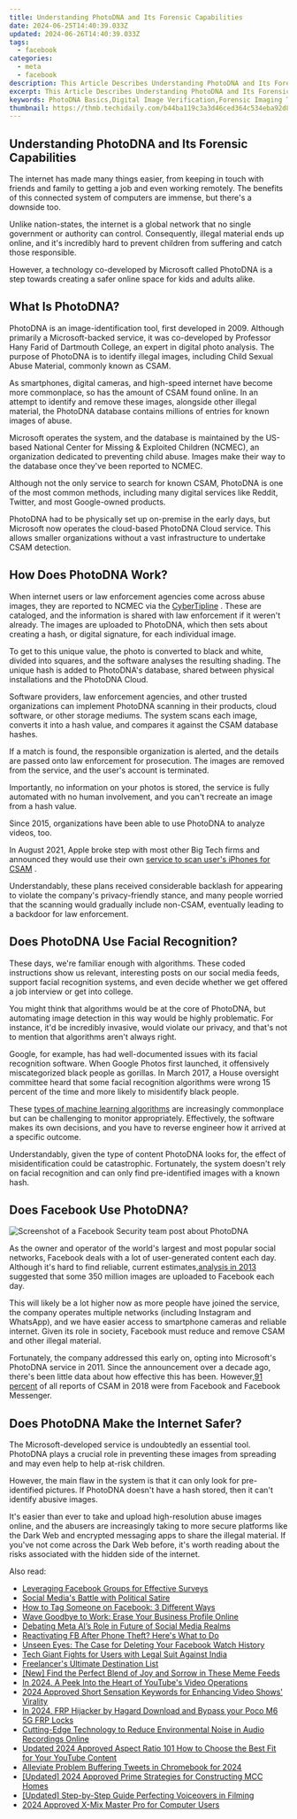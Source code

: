 ```yaml
---
title: Understanding PhotoDNA and Its Forensic Capabilities
date: 2024-06-25T14:40:39.033Z
updated: 2024-06-26T14:40:39.033Z
tags:
  - facebook
categories:
  - meta
  - facebook
description: This Article Describes Understanding PhotoDNA and Its Forensic Capabilities
excerpt: This Article Describes Understanding PhotoDNA and Its Forensic Capabilities
keywords: PhotoDNA Basics,Digital Image Verification,Forensic Imaging Tools,Malware Image Tracking,Identity Protection Tech,Image Fraud Detection,Photo Match Analysis
thumbnail: https://thmb.techidaily.com/b44ba119c3a3d46ced364c534eba92d8a8e7f5db9a0f3270b71a79e318ccd253.jpg
---
```


## Understanding PhotoDNA and Its Forensic Capabilities

 The internet has made many things easier, from keeping in touch with friends and family to getting a job and even working remotely. The benefits of this connected system of computers are immense, but there's a downside too.

 Unlike nation-states, the internet is a global network that no single government or authority can control. Consequently, illegal material ends up online, and it's incredibly hard to prevent children from suffering and catch those responsible.

 However, a technology co-developed by Microsoft called PhotoDNA is a step towards creating a safer online space for kids and adults alike.

## What Is PhotoDNA?

 PhotoDNA is an image-identification tool, first developed in 2009\. Although primarily a Microsoft-backed service, it was co-developed by Professor Hany Farid of Dartmouth College, an expert in digital photo analysis. The purpose of PhotoDNA is to identify illegal images, including Child Sexual Abuse Material, commonly known as CSAM.

 As smartphones, digital cameras, and high-speed internet have become more commonplace, so has the amount of CSAM found online. In an attempt to identify and remove these images, alongside other illegal material, the PhotoDNA database contains millions of entries for known images of abuse.

 Microsoft operates the system, and the database is maintained by the US-based National Center for Missing & Exploited Children (NCMEC), an organization dedicated to preventing child abuse. Images make their way to the database once they've been reported to NCMEC.

 Although not the only service to search for known CSAM, PhotoDNA is one of the most common methods, including many digital services like Reddit, Twitter, and most Google-owned products.

 PhotoDNA had to be physically set up on-premise in the early days, but Microsoft now operates the cloud-based PhotoDNA Cloud service. This allows smaller organizations without a vast infrastructure to undertake CSAM detection.

## How Does PhotoDNA Work?

 When internet users or law enforcement agencies come across abuse images, they are reported to NCMEC via the [CyberTipline](https://report.cybertip.org/) . These are cataloged, and the information is shared with law enforcement if it weren't already. The images are uploaded to PhotoDNA, which then sets about creating a hash, or digital signature, for each individual image.

 To get to this unique value, the photo is converted to black and white, divided into squares, and the software analyses the resulting shading. The unique hash is added to PhotoDNA's database, shared between physical installations and the PhotoDNA Cloud.

 Software providers, law enforcement agencies, and other trusted organizations can implement PhotoDNA scanning in their products, cloud software, or other storage mediums. The system scans each image, converts it into a hash value, and compares it against the CSAM database hashes.

 If a match is found, the responsible organization is alerted, and the details are passed onto law enforcement for prosecution. The images are removed from the service, and the user's account is terminated.

 Importantly, no information on your photos is stored, the service is fully automated with no human involvement, and you can't recreate an image from a hash value.

 Since 2015, organizations have been able to use PhotoDNA to analyze videos, too.

 In August 2021, Apple broke step with most other Big Tech firms and announced they would use their own [service to scan user's iPhones for CSAM](https://www.makeuseof.com/what-you-need-to-know-about-apples-child-safety-protections/) .

 Understandably, these plans received considerable backlash for appearing to violate the company's privacy-friendly stance, and many people worried that the scanning would gradually include non-CSAM, eventually leading to a backdoor for law enforcement.

## Does PhotoDNA Use Facial Recognition?

 These days, we're familiar enough with algorithms. These coded instructions show us relevant, interesting posts on our social media feeds, support facial recognition systems, and even decide whether we get offered a job interview or get into college.

 You might think that algorithms would be at the core of PhotoDNA, but automating image detection in this way would be highly problematic. For instance, it'd be incredibly invasive, would violate our privacy, and that's not to mention that algorithms aren't always right.

 Google, for example, has had well-documented issues with its facial recognition software. When Google Photos first launched, it offensively miscategorized black people as gorillas. In March 2017, a House oversight committee heard that some facial recognition algorithms were wrong 15 percent of the time and more likely to misidentify black people.

 These [types of machine learning algorithms](https://www.makeuseof.com/tag/machine-learning-algorithms/) are increasingly commonplace but can be challenging to monitor appropriately. Effectively, the software makes its own decisions, and you have to reverse engineer how it arrived at a specific outcome.

 Understandably, given the type of content PhotoDNA looks for, the effect of misidentification could be catastrophic. Fortunately, the system doesn't rely on facial recognition and can only find pre-identified images with a known hash.

## Does Facebook Use PhotoDNA?

![Screenshot of a Facebook Security team post about PhotoDNA](https://static1.makeuseofimages.com/wordpress/wp-content/uploads/2021/09/Facebook_PhotoDNA_Post_Screenshot.png)

 As the owner and operator of the world's largest and most popular social networks, Facebook deals with a lot of user-generated content each day. Although it's hard to find reliable, current estimates,[analysis in 2013](https://www.businessinsider.com/facebook-350-million-photos-each-day-2013-9?IR=T) suggested that some 350 million images are uploaded to Facebook each day.

 This will likely be a lot higher now as more people have joined the service, the company operates multiple networks (including Instagram and WhatsApp), and we have easier access to smartphone cameras and reliable internet. Given its role in society, Facebook must reduce and remove CSAM and other illegal material.

 Fortunately, the company addressed this early on, opting into Microsoft's PhotoDNA service in 2011\. Since the announcement over a decade ago, there's been little data about how effective this has been. However,[91 percent](https://www.proxypreview.org/all-contributor-articles/2020/3/16/facebook-at-center-of-storm-over-child-sexual-exploitation-online) of all reports of CSAM in 2018 were from Facebook and Facebook Messenger.

## Does PhotoDNA Make the Internet Safer?

 The Microsoft-developed service is undoubtedly an essential tool. PhotoDNA plays a crucial role in preventing these images from spreading and may even help to help at-risk children.

 However, the main flaw in the system is that it can only look for pre-identified pictures. If PhotoDNA doesn't have a hash stored, then it can't identify abusive images.

 It's easier than ever to take and upload high-resolution abuse images online, and the abusers are increasingly taking to more secure platforms like the Dark Web and encrypted messaging apps to share the illegal material. If you've not come across the Dark Web before, it's worth reading about the risks associated with the hidden side of the internet.


<ins class="adsbygoogle"
     style="display:block"
     data-ad-format="autorelaxed"
     data-ad-client="ca-pub-7571918770474297"
     data-ad-slot="1223367746"></ins>



<ins class="adsbygoogle"
     style="display:block"
     data-ad-client="ca-pub-7571918770474297"
     data-ad-slot="8358498916"
     data-ad-format="auto"
     data-full-width-responsive="true"></ins>

<span class="atpl-alsoreadstyle">Also read:</span>
<div><ul>
<li><a href="https://facebook.techidaily.com/leveraging-facebook-groups-for-effective-surveys/"><u>Leveraging Facebook Groups for Effective Surveys</u></a></li>
<li><a href="https://facebook.techidaily.com/social-medias-battle-with-political-satire/"><u>Social Media's Battle with Political Satire</u></a></li>
<li><a href="https://facebook.techidaily.com/how-to-tag-someone-on-facebook-3-different-ways/"><u>How to Tag Someone on Facebook: 3 Different Ways</u></a></li>
<li><a href="https://facebook.techidaily.com/wave-goodbye-to-work-erase-your-business-profile-online/"><u>Wave Goodbye to Work: Erase Your Business Profile Online</u></a></li>
<li><a href="https://facebook.techidaily.com/debating-meta-ais-role-in-future-of-social-media-realms/"><u>Debating Meta AI’s Role in Future of Social Media Realms</u></a></li>
<li><a href="https://facebook.techidaily.com/reactivating-fb-after-phone-theft-heres-what-to-do/"><u>Reactivating FB After Phone Theft? Here's What to Do</u></a></li>
<li><a href="https://facebook.techidaily.com/unseen-eyes-the-case-for-deleting-your-facebook-watch-history/"><u>Unseen Eyes: The Case for Deleting Your Facebook Watch History</u></a></li>
<li><a href="https://facebook.techidaily.com/tech-giant-fights-for-users-with-legal-suit-against-india/"><u>Tech Giant Fights for Users with Legal Suit Against India</u></a></li>
<li><a href="https://facebook.techidaily.com/freelancers-ultimate-destination-list/"><u>Freelancer's Ultimate Destination List</u></a></li>
<li><a href="https://instagram-video-recordings.techidaily.com/new-find-the-perfect-blend-of-joy-and-sorrow-in-these-meme-feeds/"><u>[New] Find the Perfect Blend of Joy and Sorrow in These Meme Feeds</u></a></li>
<li><a href="https://youtube-video-recordings.techidaily.com/in-2024-a-peek-into-the-heart-of-youtubes-video-operations/"><u>In 2024, A Peek Into the Heart of YouTube's Video Operations</u></a></li>
<li><a href="https://youtube-help.techidaily.com/2024-approved-short-sensation-keywords-for-enhancing-video-shows-virality/"><u>2024 Approved  Short Sensation  Keywords for Enhancing Video Shows' Virality</u></a></li>
<li><a href="https://android-frp.techidaily.com/in-2024-frp-hijacker-by-hagard-download-and-bypass-your-poco-m6-5g-frp-locks-by-drfone-android/"><u>In 2024, FRP Hijacker by Hagard Download and Bypass your Poco M6 5G FRP Locks</u></a></li>
<li><a href="https://voice-adjusting.techidaily.com/cutting-edge-technology-to-reduce-environmental-noise-in-audio-recordings-online/"><u>Cutting-Edge Technology to Reduce Environmental Noise in Audio Recordings Online</u></a></li>
<li><a href="https://video-creation-software.techidaily.com/updated-2024-approved-aspect-ratio-101-how-to-choose-the-best-fit-for-your-youtube-content/"><u>Updated 2024 Approved Aspect Ratio 101 How to Choose the Best Fit for Your YouTube Content</u></a></li>
<li><a href="https://twitter-clips.techidaily.com/alleviate-problem-buffering-tweets-in-chromebook-for-2024/"><u>Alleviate Problem  Buffering Tweets in Chromebook for 2024</u></a></li>
<li><a href="https://video-capture.techidaily.com/updated-2024-approved-prime-strategies-for-constructing-mcc-homes/"><u>[Updated] 2024 Approved  Prime Strategies for Constructing MCC Homes</u></a></li>
<li><a href="https://screen-capture.techidaily.com/updated-step-by-step-guide-perfecting-voiceovers-in-filming/"><u>[Updated] Step-by-Step Guide  Perfecting Voiceovers in Filming</u></a></li>
<li><a href="https://desktop-recording.techidaily.com/2024-approved-x-mix-master-pro-for-computer-users/"><u>2024 Approved  X-Mix Master Pro for Computer Users</u></a></li>
</ul></div>
